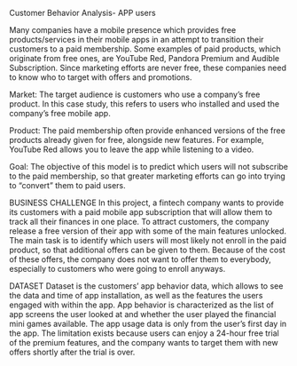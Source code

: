 Customer Behavior Analysis- APP users

Many companies have a mobile presence which provides free products/services in their mobile apps in an attempt to transition their customers to a paid membership. Some examples of paid products, which originate from free ones, are YouTube Red, Pandora Premium and Audible Subscription. Since marketing efforts are never free, these companies need to know who to target with offers and promotions.

Market: The target audience is customers who use a company’s free product. In this case study, this refers to users who installed and used the company’s free mobile app.

Product: The paid membership often provide enhanced versions of the free products already given for free, alongside new features. For example, YouTube Red allows you to leave the app while listening to a video.

Goal: The objective of this model is to predict which users will not subscribe to the paid membership, so that greater marketing efforts can go into trying to “convert” them to paid users.

BUSINESS CHALLENGE
In this project, a fintech company wants to provide its customers with a paid mobile app subscription that will allow them to track all their finances in one place. To attract customers, the company release a free version of their app with some of the main features unlocked.
The main task is to identify which users will most likely not enroll in the paid product, so that additional offers can be given to them. Because of the cost of these offers, the company does not want to offer them to everybody, especially to customers who were going to enroll anyways.

DATASET
Dataset is the customers’ app behavior data, which allows to see the data and time of app installation, as well as the features the users engaged with within the app. App behavior is characterized as the list of app screens the user looked at and whether the user played the financial mini games available. 
The app usage data is only from the user’s first day in the app. The limitation exists because users can enjoy a 24-hour free trial of the premium features, and the company wants to target them with new offers shortly after the trial is over.
